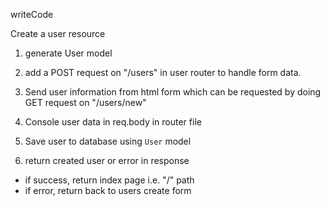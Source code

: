 writeCode

Create a user resource

1. generate User model
2. add a POST request on "/users" in user router to handle form data.

3. Send user information from html form which can be requested 
by doing GET request on "/users/new"

4. Console user data in req.body in router file

5. Save user to database using `User` model

6. return created user or error in response

- if success, return index page i.e. "/" path
- if error, return back to users create form
